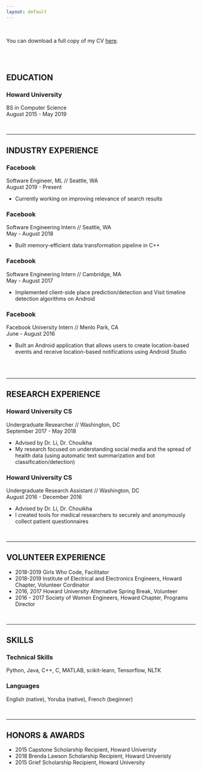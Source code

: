 ```yaml
---
layout: default
---
```


<br>

You can download a full copy of my CV [here](http://teimilola.github.io/resources/oloyede_temilola.pdf).

<br><br>



## EDUCATION

### Howard University
BS in Computer Science
<br>
August 2015 - May 2019

<br>

---

## INDUSTRY EXPERIENCE

### Facebook
Software Engineer, ML // Seattle, WA
<br>
August 2019 - Present
* Currently working on improving relevance of search results


### Facebook
Software Engineering Intern // Seattle, WA
<br>
May - August 2018
* Built memory-efficient data transformation pipeline in C++


### Facebook
Software Engineering Intern // Cambridge, MA
<br>
May - August 2017
* Implemented client-side place prediction/detection and Visit timeline detection algorithms on Android

### Facebook
Facebook University Intern // Menlo Park, CA
<br>
June - August 2016
* Built an Android application that allows users to create location-based events and receive location-based
notifications using Android Studio
<br>

<br>

---

## RESEARCH EXPERIENCE

### Howard University CS
Undergraduate Researcher // Washington, DC
<br>
September 2017 - May 2018
* Advised by Dr. Li, Dr. Chouikha
* My research focused on understanding social media and the spread of health data (using automatic text summarization and bot classification/detection)

### Howard University CS
Undergraduate Research Assistant // Washington, DC
<br>
August 2016 - December 2016
* Advised by Dr. Li, Dr. Chouikha
* I created tools for medical researchers to securely and anonymously collect patient questionnaires

<br>

---

## VOLUNTEER EXPERIENCE

* 2018-2019 Girls Who Code, Facilitator
* 2018-2019 Institute of Electrical and Electronics Engineers, Howard Chapter, Volunteer Cordinator
* 2016, 2017 Howard University Alternative Spring Break, Volunteer
* 2016 - 2017 Society of Women Engineers, Howard Chapter, Programs Director

<br>

---

## SKILLS

### Technical Skills

Python, Java, C++, C, MATLAB, scikit-learn, Tensorflow, NLTK


### Languages

English (native), Yoruba (native), French (beginner)

<br>

---

## HONORS & AWARDS

* 2015 Capstone Scholarship Recipient, Howard Univeristy
* 2018 Brenda Lawson Scholarship Recipient, Howard Univeristy
* 2015 Grief Scholarship Recipient, Howard University

<br>

<br>
